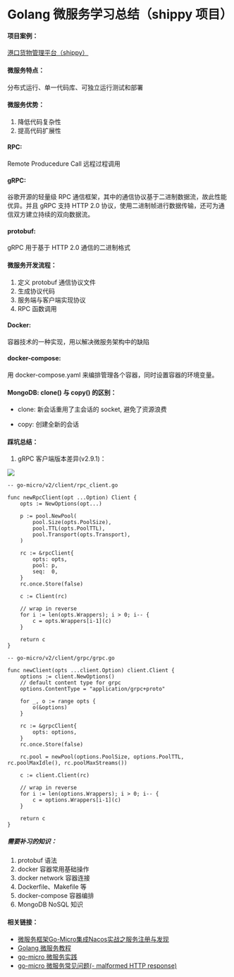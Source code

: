 # Golang 微服务学习总结（shippy 项目）

#### 项目案例：

[港口货物管理平台（shippy）](https://github.com/wkai666/shippy)

#### 微服务特点：

分布式运行、单一代码库、可独立运行测试和部署

#### 微服务优势：

1.  降低代码复杂性
2.  提高代码扩展性

#### RPC:

Remote Producedure Call 远程过程调用

#### gRPC:

谷歌开源的轻量级 RPC 通信框架，其中的通信协议基于二进制数据流，故此性能优异。并且 gRPC 支持 HTTP 2.0 协议，使用二进制帧进行数据传输，还可为通信双方建立持续的双向数据流。

#### protobuf:

gRPC 用于基于 HTTP 2.0 通信的二进制格式

#### 微服务开发流程：

1. 定义 protobuf 通信协议文件
2. 生成协议代码
3. 服务端与客户端实现协议
4. RPC 函数调用

#### Docker:

容器技术的一种实现，用以解决微服务架构中的缺陷

#### docker-compose:

用 docker-compose.yaml 来编排管理各个容器，同时设置容器的环境变量。

#### MongoDB: clone() 与 copy() 的区别：

+ clone: 新会话重用了主会话的 socket, 避免了资源浪费
- copy:  创建全新的会话

#### 踩坑总结：


1. gRPC 客户端版本差异(v2.9.1)：

![](@attachment/Clipboard_2021-12-02-17-48-56.png)

```
-- go-micro/v2/client/rpc_client.go

func newRpcClient(opt ...Option) Client {
	opts := NewOptions(opt...)

	p := pool.NewPool(
		pool.Size(opts.PoolSize),
		pool.TTL(opts.PoolTTL),
		pool.Transport(opts.Transport),
	)

	rc := &rpcClient{
		opts: opts,
		pool: p,
		seq:  0,
	}
	rc.once.Store(false)

	c := Client(rc)

	// wrap in reverse
	for i := len(opts.Wrappers); i > 0; i-- {
		c = opts.Wrappers[i-1](c)
	}

	return c
}

```

```
-- go-micro/v2/client/grpc/grpc.go

func newClient(opts ...client.Option) client.Client {
	options := client.NewOptions()
	// default content type for grpc
	options.ContentType = "application/grpc+proto"

	for _, o := range opts {
		o(&options)
	}

	rc := &grpcClient{
		opts: options,
	}
	rc.once.Store(false)

	rc.pool = newPool(options.PoolSize, options.PoolTTL, rc.poolMaxIdle(), rc.poolMaxStreams())

	c := client.Client(rc)

	// wrap in reverse
	for i := len(options.Wrappers); i > 0; i-- {
		c = options.Wrappers[i-1](c)
	}

	return c
}

```


##### 需要补习的知识：

1. protobuf 语法
2. docker 容器常用基础操作
3. docker network 容器连接
3. Dockerfile、Makefile 等
4. docker-compose 容器编排
5. MongoDB NoSQL 知识


#### 相关链接：

+ [微服务框架Go-Micro集成Nacos实战之服务注册与发现](https://segmentfault.com/a/1190000038287804)
+ [Golang 微服务教程](https://segmentfault.com/a/1190000015135650?utm_source=sf-similar-article)
+ [go-micro 微服务实践](https://www.jianshu.com/p/ec6d9c55809f)
+ [go-micro 微服务常见问题(- malformed HTTP response)](https://blog.csdn.net/hanyren/article/details/110943212)

